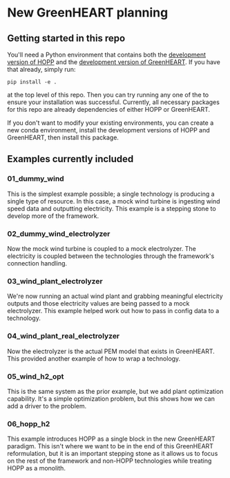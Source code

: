 # New GreenHEART planning

## Getting started in this repo

You'll need a Python environment that contains both the [development version of HOPP](https://github.com/NREL/HOPP/tree/develop) and the [development version of GreenHEART](https://github.com/NREL/greenheart).
If you have that already, simply run:

```
pip install -e .
```

at the top level of this repo.
Then you can try running any one of the to ensure your installation was successful.
Currently, all necessary packages for this repo are already dependencies of either HOPP or GreenHEART.

If you don't want to modify your existing environments, you can create a new conda environment, install the development versions of HOPP and GreenHEART, then install this package.

## Examples currently included

### 01_dummy_wind

This is the simplest example possible; a single technology is producing a single type of resource.
In this case, a mock wind turbine is ingesting wind speed data and outputting electricity.
This example is a stepping stone to develop more of the framework.

### 02_dummy_wind_electrolyzer

Now the mock wind turbine is coupled to a mock electrolyzer.
The electricity is coupled between the technologies through the framework's connection handling.

### 03_wind_plant_electrolyzer

We're now running an actual wind plant and grabbing meaningful electricity outputs and those electricity values are being passed to a mock electrolyzer.
This example helped work out how to pass in config data to a technology.

### 04_wind_plant_real_electrolyzer

Now the electrolyzer is the actual PEM model that exists in GreenHEART.
This provided another example of how to wrap a technology.

### 05_wind_h2_opt

This is the same system as the prior example, but we add plant optimization capability.
It's a simple optimization problem, but this shows how we can add a driver to the problem.

### 06_hopp_h2

This example introduces HOPP as a single block in the new GreenHEART paradigm.
This isn't where we want to be in the end of this GreenHEART reformulation, but it is an important stepping stone as it allows us to focus on the rest of the framework and non-HOPP technologies while treating HOPP as a monolith.
